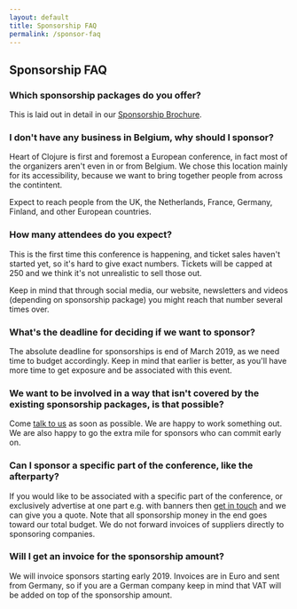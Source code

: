 ```yaml
---
layout: default
title: Sponsorship FAQ
permalink: /sponsor-faq
---
```


## Sponsorship FAQ

### Which sponsorship packages do you offer?

This is laid out in detail in our [Sponsorship Brochure](/Sponsor_Heart_of_Clojure.pdf).

### I don't have any business in Belgium, why should I sponsor?

Heart of Clojure is first and foremost a European conference, in fact most of the organizers aren't even in or from Belgium. We chose this location mainly for its accessibility, because we want to bring together people from across the contintent.

Expect to reach people from the UK, the Netherlands, France, Germany, Finland, and other European countries.

### How many attendees do you expect?

This is the first time this conference is happening, and ticket sales haven't started yet, so it's hard to give exact numbers. Tickets will be capped at 250 and we think it's not unrealistic to sell those out.

Keep in mind that through social media, our website, newsletters and videos (depending on sponsorship package) you might reach that number several times over.

### What's the deadline for deciding if we want to sponsor?

The absolute deadline for sponsorships is end of March 2019, as we need time to budget accordingly. Keep in mind that earlier is better, as you'll have more time to get exposure and be associated with this event.

### We want to be involved in a way that isn't covered by the existing sponsorship packages, is that possible?

Come [talk to us](mailto:sponsors@heartofclojure.eu) as soon as possible. We are happy to work something out. We are also happy to go the extra mile for sponsors who can commit early on.

### Can I sponsor a specific part of the conference, like the afterparty?

If you would like to be associated with a specific part of the conference, or exclusively advertise at one part e.g. with banners then [get in touch](mailto:sponsors@heartofclojure.eu) and we can give you a quote. Note that all sponsorship money in the end goes toward our total budget. We do not forward invoices of suppliers directly to sponsoring companies.

### Will I get an invoice for the sponsorship amount?

We will invoice sponsors starting early 2019. Invoices are in Euro and sent from Germany, so if you are a German company keep in mind that VAT will be added on top of the sponsorship amount.
